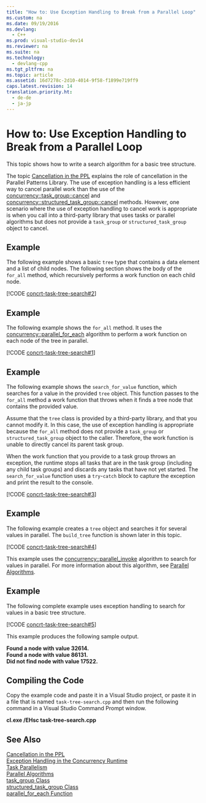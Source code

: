 ```yaml
---
title: "How to: Use Exception Handling to Break from a Parallel Loop"
ms.custom: na
ms.date: 09/19/2016
ms.devlang: 
  - C++
ms.prod: visual-studio-dev14
ms.reviewer: na
ms.suite: na
ms.technology: 
  - devlang-cpp
ms.tgt_pltfrm: na
ms.topic: article
ms.assetid: 16d7278c-2d10-4014-9f58-f1899e719ff9
caps.latest.revision: 14
translation.priority.ht: 
  - de-de
  - ja-jp
---
```

# How to: Use Exception Handling to Break from a Parallel Loop
This topic shows how to write a search algorithm for a basic tree structure.  
  
 The topic [Cancellation in the PPL](../vs140/Cancellation-in-the-PPL.md) explains the role of cancellation in the Parallel Patterns Library. The use of exception handling is a less efficient way to cancel parallel work than the use of the [concurrency::task_group::cancel](../vs140/task_group--cancel-Method.md) and [concurrency::structured_task_group::cancel](../vs140/structured_task_group--cancel-Method.md) methods. However, one scenario where the use of exception handling to cancel work is appropriate is when you call into a third-party library that uses tasks or parallel algorithms but does not provide a `task_group` or `structured_task_group` object to cancel.  
  
## Example  
 The following example shows a basic `tree` type that contains a data element and a list of child nodes. The following section shows the body of the `for_all` method, which recursively performs a work function on each child node.  
  
 [!CODE [concrt-task-tree-search#2](../CodeSnippet/VS_Snippets_ConcRT/concrt-task-tree-search#2)]  
  
## Example  
 The following example shows the `for_all` method. It uses the [concurrency::parallel_for_each](../vs140/parallel_for_each-Function.md) algorithm to perform a work function on each node of the tree in parallel.  
  
 [!CODE [concrt-task-tree-search#1](../CodeSnippet/VS_Snippets_ConcRT/concrt-task-tree-search#1)]  
  
## Example  
 The following example shows the `search_for_value` function, which searches for a value in the provided `tree` object. This function passes to the `for_all` method a work function that throws when it finds a tree node that contains the provided value.  
  
 Assume that the `tree` class is provided by a third-party library, and that you cannot modify it. In this case, the use of exception handling is appropriate because the `for_all` method does not provide a `task_group` or `structured_task_group` object to the caller. Therefore, the work function is unable to directly cancel its parent task group.  
  
 When the work function that you provide to a task group throws an exception, the runtime stops all tasks that are in the task group (including any child task groups) and discards any tasks that have not yet started. The `search_for_value` function uses a `try`-`catch` block to capture the exception and print the result to the console.  
  
 [!CODE [concrt-task-tree-search#3](../CodeSnippet/VS_Snippets_ConcRT/concrt-task-tree-search#3)]  
  
## Example  
 The following example creates a `tree` object and searches it for several values in parallel. The `build_tree` function is shown later in this topic.  
  
 [!CODE [concrt-task-tree-search#4](../CodeSnippet/VS_Snippets_ConcRT/concrt-task-tree-search#4)]  
  
 This example uses the [concurrency::parallel_invoke](../vs140/parallel_invoke-Function.md) algorithm to search for values in parallel. For more information about this algorithm, see [Parallel Algorithms](../vs140/Parallel-Algorithms.md).  
  
## Example  
 The following complete example uses exception handling to search for values in a basic tree structure.  
  
 [!CODE [concrt-task-tree-search#5](../CodeSnippet/VS_Snippets_ConcRT/concrt-task-tree-search#5)]  
  
 This example produces the following sample output.  
  
 **Found a node with value 32614.**  
**Found a node with value 86131.**  
**Did not find node with value 17522.**   
## Compiling the Code  
 Copy the example code and paste it in a Visual Studio project, or paste it in a file that is named `task-tree-search.cpp` and then run the following command in a Visual Studio Command Prompt window.  
  
 **cl.exe /EHsc task-tree-search.cpp**  
  
## See Also  
 [Cancellation in the PPL](../vs140/Cancellation-in-the-PPL.md)   
 [Exception Handling in the Concurrency Runtime](../vs140/Exception-Handling-in-the-Concurrency-Runtime.md)   
 [Task Parallelism](../vs140/Task-Parallelism--Concurrency-Runtime-.md)   
 [Parallel Algorithms](../vs140/Parallel-Algorithms.md)   
 [task_group Class](../vs140/task_group-Class.md)   
 [structured_task_group Class](../vs140/structured_task_group-Class.md)   
 [parallel_for_each Function](../vs140/parallel_for_each-Function.md)